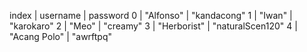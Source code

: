 




index	| username 		| password
0		| "Alfonso" 	| "kandacong"
1		| "Iwan" 		| "karokaro"
2		| "Meo" 		| "creamy"
3		| "Herborist" 	| "naturalScen120"
4		| "Acang Polo" 	| "awrftpq"

